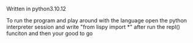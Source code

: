 Written in python3.10.12

To run the program and play around with the language 
open the python interpreter session and write "from lispy import *"
after run the repl() funciton and then your good to go
